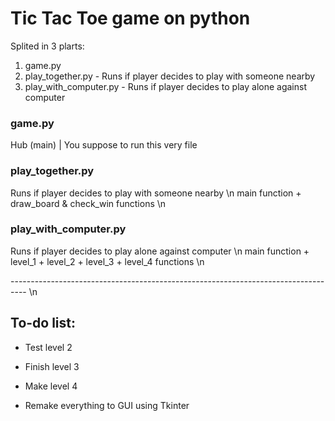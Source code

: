 # Tic Tac Toe game on python

Splited in 3 plarts:
1. game.py
2. play_together.py - Runs if player decides to play with someone nearby
3. play_with_computer.py - Runs if player decides to play alone against computer

### game.py
Hub (main) | You suppose to run this very file

###  play_together.py
Runs if player decides to play with someone nearby \n
main function + draw_board & check_win functions \n

### play_with_computer.py
Runs if player decides to play alone against computer \n
main function + level_1 + level_2 + level_3 + level_4 functions \n

---------------------------------------------------------------------------------- \n

## To-do list:
* Test level 2
* Finish level 3
* Make level 4

* Remake everything to GUI using Tkinter
